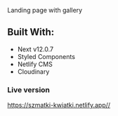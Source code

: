 <p>Landing page with gallery</p>
<h2>Built With:</h2>
  <ul>
    <li>Next v12.0.7</li>
    <li>Styled Components</li>
    <li>Netlify CMS</li>
    <li>Cloudinary</li>
  </ul>
<h3>Live version</h3>
<a href="https://szmatki-kwiatki.netlify.app//">https://szmatki-kwiatki.netlify.app//</a>
